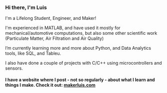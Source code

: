 ### Hi there, I'm Luis

I'm a Lifelong Student, Engineer, and Maker! 

I'm experienced in MATLAB, and have used it mostly for mechanical/automotive computations, but also some other scientific work (Particulate Matter, Air Filtration and Air Quality)

I’m currently learning more and more about Python, and Data Analytics tools, like SQL, and Tableu.

I also have done a couple of projects with C/C++ using microcontrollers and sensors.

#### I have a website where I post - not so regularly - about what I learn and things I make. Check it out: [makerluis.com](https://makerluis.com/)


<!--
**luisdamed/luisdamed** is a ✨ _special_ ✨ repository because its `README.md` (this file) appears on your GitHub profile.

Here are some ideas to get you started:

- 🔭 I’m currently working on ...
- 🌱 I’m currently learning ...
- 👯 I’m looking to collaborate on ...
- 🤔 I’m looking for help with ...
- 💬 Ask me about ...
- 📫 How to reach me: ...
- 😄 Pronouns: ...
- ⚡ Fun fact: ...
-->
